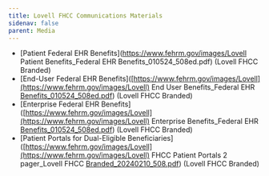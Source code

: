 ```yaml
---
title: Lovell FHCC Communications Materials
sidenav: false
parent: Media
---
```

- [Patient Federal EHR Benefits](https://www.fehrm.gov/images/Lovell Patient Benefits_Federal EHR Benefits_010524_508ed.pdf) (Lovell FHCC Branded)
- [End-User Federal EHR Benefits]([https://www.fehrm.gov/images/Lovell](https://www.fehrm.gov/images/Lovell) End User Benefits_Federal EHR [Benefits_010524_508ed.pdf](Benefits_010524_508ed.pdf)) (Lovell FHCC Branded)
- [Enterprise Federal EHR Benefits]([https://www.fehrm.gov/images/Lovell](https://www.fehrm.gov/images/Lovell) Enterprise Benefits_Federal EHR [Benefits_010524_508ed.pdf](Benefits_010524_508ed.pdf)) (Lovell FHCC Branded)
- [Patient Portals for Dual-Eligible Beneficiaries]([https://www.fehrm.gov/images/Lovell](https://www.fehrm.gov/images/Lovell) FHCC Patient Portals 2 pager_Lovell FHCC [Branded_20240210_508.pdf](Branded_20240210_508.pdf)) (Lovell FHCC Branded)





